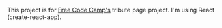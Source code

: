 This project is for [Free Code Camp's](https://learn.freecodecamp.org/) tribute page project. I'm using React (create-react-app).
